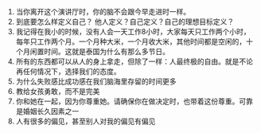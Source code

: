 1. 当你离开这个演讲厅时，你的脑不会跟今早走进时一样。
2. 到底要怎么样定义自己？ 他人定义？自己定义？自己的理想目标定义？
3. 我记得在我小的时候，没有人会一天工作8小时，大家每天只工作两个小时，每年只工作两个月。一个月种大米，一个月收大米，其他时间都是空闲的，十个月闲置时间。这就是泰国为什么有那么多节日。
4. 所有的东西都可以从人的身上拿走，但除了一样：人最终极的自由。就是不论再任何情况下，选择我们的态度。
5. 为什么失败感比成功感在我们脑海里存留的时间更多
6. 教给女孩勇敢，而不是完美
7. 你和她在一起，因为你尊重她。请确保你在做决定时，也带着这份尊重。可靠是婚姻长久因素之一
8. 人有很多的偏见，甚至别人对我的偏见有偏见

